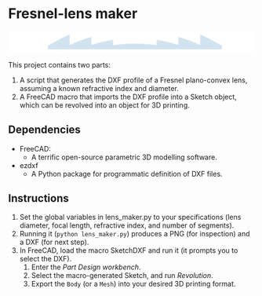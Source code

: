 # Fresnel-lens maker

![Lens profile](lens.png)

This project contains two parts:

  1. A script that generates the DXF profile of a Fresnel plano-convex lens, assuming a known refractive index and diameter.
  2. A FreeCAD macro that imports the DXF profile into a Sketch object, which can be revolved into an object for 3D printing.

Dependencies
------------
 - FreeCAD:
   - A terrific open-source parametric 3D modelling software.
 - ezdxf
   - A Python package for programmatic definition of DXF files.

Instructions
------------
  1. Set the global variables in lens_maker.py to your specifications (lens diameter, focal length, refractive index, and number of segments).
  2. Running it (`python lens_maker.py`) produces a PNG (for inspection) and a DXF (for next step).
  3. In FreeCAD, load the macro SketchDXF and run it (it prompts you to select the DXF).
     1. Enter the *Part Design workbench*.
     2. Select the macro-generated Sketch, and run *Revolution*.
     3. Export the `Body` (or a `Mesh`) into your desired 3D printing format.
